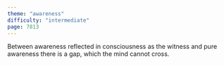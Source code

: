 ```yaml
---
theme: "awareness"
difficulty: "intermediate"
page: 7813
---
```


Between awareness reflected in consciousness as the witness and pure awareness there is a gap, which the mind cannot cross.